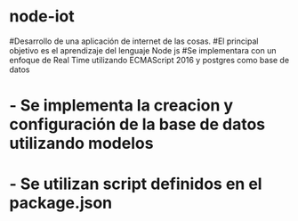 # node-iot


#Desarrollo de una aplicación de internet de las cosas. 
#El principal objetivo es el aprendizaje del lenguaje Node js
#Se implementara con un enfoque de Real Time utilizando ECMAScript 2016 y postgres como base de datos 


#    - Se implementa la creacion y configuración de la base de datos utilizando modelos
#    - Se utilizan script definidos en el package.json
